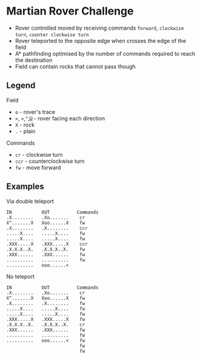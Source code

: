 Martian Rover Challenge
=

- Rover controlled moved by receiving commands `forward`, `clockwise turn`, `counter clockwise turn`
- Rover teleported to the opposite edge when crosses the edge of the field
- A* pathfinding optimised by the number of commands required to reach the destination
- Field can contain rocks that cannot pass though


Legend
-

Field
- `o` - rover's trace
- `>`, `<`,`^`,`⍌` - rover facing each direction
- `X` - rock
- `.` - plain

Commands
- `cr` - clockwise turn
- `ccr` - counterclockwise turn
- `fw` - move forward

Examples
-
Via double teleport
```
IN           OUT          Commands
.X........   .Xo.......    cr
X^.......X   Xoo......X    fw
.X........   .X........    ccr
.....X....   .....X....    fw
.....X....   .....X....    fw
.XXX.....X   .XXX.....X    ccr
.X.X.X..X.   .X.X.X..X.    fw
.XXX......   .XXX......    fw
..........   ..........    fw
..........   ooo......<   
```

No teleport
```
IN           OUT          Commands
.X........   .Xo.......    cr
X^.......X   Xoo......X    fw
.X........   .X........    fw
.....X....   .....X....    fw
.....X....   .....X....    fw
.XXX.....X   .XXX.....X    fw
.X.X.X..X.   .X.X.X..X.    cr
.XXX......   .XXX......    fw
..........   ..........    fw
..........   ooo......<    fw
                           fw
                           fw
```
